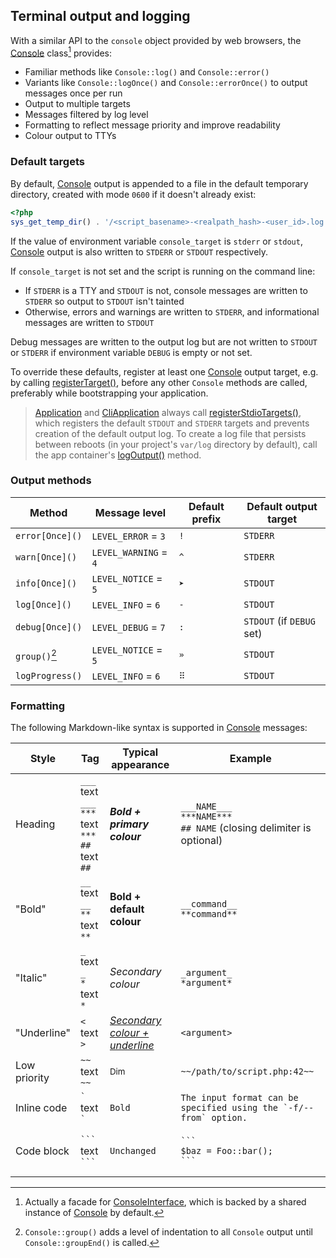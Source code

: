 ## Terminal output and logging

With a similar API to the `console` object provided by web browsers, the
[Console][] class[^1] provides:

- Familiar methods like `Console::log()` and `Console::error()`
- Variants like `Console::logOnce()` and `Console::errorOnce()` to output
  messages once per run
- Output to multiple targets
- Messages filtered by log level
- Formatting to reflect message priority and improve readability
- Colour output to TTYs

### Default targets

By default, [Console][] output is appended to a file in the default temporary
directory, created with mode `0600` if it doesn't already exist:

```php
<?php
sys_get_temp_dir() . '/<script_basename>-<realpath_hash>-<user_id>.log'
```

If the value of environment variable `console_target` is `stderr` or `stdout`,
[Console][] output is also written to `STDERR` or `STDOUT` respectively.

If `console_target` is not set and the script is running on the command line:

- If `STDERR` is a TTY and `STDOUT` is not, console messages are written to
  `STDERR` so output to `STDOUT` isn't tainted
- Otherwise, errors and warnings are written to `STDERR`, and informational
  messages are written to `STDOUT`

Debug messages are written to the output log but are not written to `STDOUT` or
`STDERR` if environment variable `DEBUG` is empty or not set.

To override these defaults, register at least one [Console][] output target,
e.g. by calling [registerTarget()][], before any other `Console` methods are
called, preferably while bootstrapping your application.

> [Application][] and [CliApplication][] always call [registerStdioTargets()][],
> which registers the default `STDOUT` and `STDERR` targets and prevents
> creation of the default output log. To create a log file that persists between
> reboots (in your project's `var/log` directory by default), call the app
> container's [logOutput()][] method.

### Output methods

<!-- prettier-ignore -->
| Method          | Message level         | Default prefix | Default output target     |
| --------------- | --------------------- | -------------- | ------------------------- |
| `error[Once]()` | `LEVEL_ERROR` = `3`   | ` !  `         | `STDERR`                  |
| `warn[Once]()`  | `LEVEL_WARNING` = `4` | ` ^  `         | `STDERR`                  |
| `info[Once]()`  | `LEVEL_NOTICE` = `5`  | ` ➤  `         | `STDOUT`                  |
| `log[Once]()`   | `LEVEL_INFO` = `6`    | ` -  `         | `STDOUT`                  |
| `debug[Once]()` | `LEVEL_DEBUG` = `7`   | ` :  `         | `STDOUT` (if `DEBUG` set) |
| `group()`[^2]   | `LEVEL_NOTICE` = `5`  | ` »  `         | `STDOUT`                  |
| `logProgress()` | `LEVEL_INFO` = `6`    | ` ⠿  `         | `STDOUT`                  |

[^1]:
    Actually a facade for [ConsoleInterface][], which is backed by a shared
    instance of [Console][ConsoleService] by default.

[^2]:
    `Console::group()` adds a level of indentation to all `Console` output until
    `Console::groupEnd()` is called.

### Formatting

The following Markdown-like syntax is supported in [Console][] messages:

| Style        | Tag                                                    | Typical appearance                    | Example                                                                   |
| ------------ | ------------------------------------------------------ | ------------------------------------- | ------------------------------------------------------------------------- |
| Heading      | `___` text `___`<br>`***` text `***`<br>`##` text `##` | **_Bold + primary colour_**           | `___NAME___`<br>`***NAME***`<br>`## NAME` (closing delimiter is optional) |
| "Bold"       | `__` text `__`<br>`**` text `**`                       | **Bold + default colour**             | `__command__`<br>`**command**`                                            |
| "Italic"     | `_` text `_`<br>`*` text `*`                           | _Secondary colour_                    | `_argument_`<br>`*argument*`                                              |
| "Underline"  | `<` text `>`                                           | _<u>Secondary colour + underline</u>_ | `<argument>`                                                              |
| Low priority | `~~` text `~~`                                         | <small>Dim</small>                    | `~~/path/to/script.php:42~~`                                              |
| Inline code  | `` ` `` text `` ` ``                                   | <code>Bold</code>                     | `` The input format can be specified using the `-f/--from` option. ``     |
| Code block   | ` ``` `<br>text<br>` ``` `                             | <pre><code>Unchanged</code></pre>     | <pre><code>\`\`\`&#10;$baz = Foo::bar();&#10;\`\`\`</code></pre>          |

[Application]:
  https://salient-labs.github.io/toolkit/Salient.Container.Application.html
[CliApplication]:
  https://salient-labs.github.io/toolkit/Salient.Cli.CliApplication.html
[Console]:
  https://salient-labs.github.io/toolkit/Salient.Core.Facade.Console.html
[ConsoleInterface]:
  https://salient-labs.github.io/toolkit/Salient.Contract.Console.ConsoleInterface.html
[ConsoleService]:
  https://salient-labs.github.io/toolkit/Salient.Console.Console.html
[logOutput()]:
  https://salient-labs.github.io/toolkit/Salient.Container.Application.html#_logOutput
[registerStdioTargets()]:
  https://salient-labs.github.io/toolkit/Salient.Console.Console.html#_registerStdioTargets
[registerTarget()]:
  https://salient-labs.github.io/toolkit/Salient.Console.Console.html#_registerTarget
